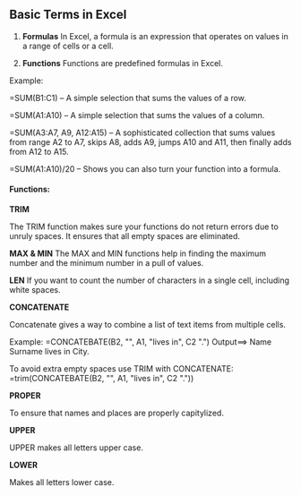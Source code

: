 ## Basic Terms in Excel

1. **Formulas**
In Excel, a formula is an expression that operates on values in a range of cells or a cell.

2. **Functions**
Functions are predefined formulas in Excel.

Example:

=SUM(B1:C1) – A simple selection that sums the values of a row.

=SUM(A1:A10) – A simple selection that sums the values of a column.

=SUM(A3:A7, A9, A12:A15) – A sophisticated collection that sums values from range A2 to A7, skips A8, adds A9, jumps A10 and A11, then finally adds from A12 to A15.

=SUM(A1:A10)/20 – Shows you can also turn your function into a formula.


#### Functions:

**TRIM**

The TRIM function makes sure your functions do not return errors due to unruly spaces. It ensures that all empty spaces are eliminated.

**MAX & MIN**
The MAX and MIN functions help in finding the maximum number and the minimum number in a pull of values.

**LEN**
If you want to count the number of characters in a single cell, including white spaces.

**CONCATENATE**

Concatenate gives a way to combine a list of text items from multiple cells.

Example:
=CONCATEBATE(B2, "", A1, "lives in", C2 ".") 
Output==> Name Surname lives in City.

To avoid extra empty spaces use TRIM with CONCATENATE:
=trim(CONCATEBATE(B2, "", A1, "lives in", C2 "."))

**PROPER** 

To ensure that names and places are properly capitylized.

**UPPER**

UPPER makes all letters upper case.

**LOWER**

Makes all letters lower case.

